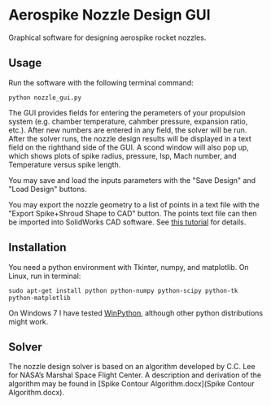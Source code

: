 Aerospike Nozzle Design GUI
===========================

Graphical software for designing aerospike rocket nozzles.


Usage
-----
Run the software with the following terminal command:

```
python nozzle_gui.py
```

The GUI provides fields for entering the perameters of your propulsion system (e.g. chamber temperature, cahmber pressure, expansion ratio, etc.). After new numbers are entered in any field, the solver will be run. After the solver runs, the nozzle design results will be displayed in a text field on the righthand side of the GUI. A scond window will also pop up, which shows plots of spike radius, pressure, Isp, Mach number, and Temperature versus spike length.

You may save and load the inputs parameters with the "Save Design" and "Load Design" buttons.

You may export the nozzle geometry to a list of points in a text file with the "Export Spike+Shroud Shape to CAD" button.  The points text file can then be imported into SolidWorks CAD software. See [this tutorial](https://grabcad.com/questions/tutorial-how-to-import-points-to-solidworks-from-a-text-file) for details.


Installation
------------
You need a python environment with Tkinter, numpy, and matplotlib. On Linux, run in terminal:

```
sudo apt-get install python python-numpy python-scipy python-tk python-matplotlib
```

On Windows 7 I have tested [WinPython](https://winpython.github.io/), although other python distributions might work.


Solver
------
The nozzle design solver is based on an algorithm developed by C.C. Lee for NASA’s Marshal Space Flight Center. A description and derivation of the algorithm may be found in [Spike Contour Algorithm.docx](Spike Contour Algorithm.docx).
